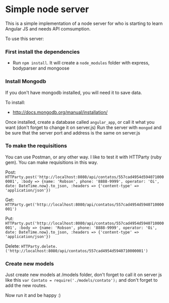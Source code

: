 Simple node server
=============

This is a simple implementation of a node server for who is starting to learn Angular JS and needs API comsumption.

To use this server:

### First install the dependencies

- Run `npm install`. It will create a `node_modules` folder with express, bodyparser and mongoose

### Install Mongodb

If you don't have mongodb installed, you will need it to save data.

To install:

- http://docs.mongodb.org/manual/installation/

Once installed, create a database called `angular_app`, or call it what you want (don't forget to change it on server.js)
Run the server with `mongod` and be sure that the server port and address is the same on server.js

### To make the requisitions

You can use Postman, or any other way. I like to test it with HTTParty (ruby gem).
You can make requisitions in this way.

Post: `HTTParty.post('http://localhost:8080/api/contatos/557cad4954d5940710000001', :body => {name: 'Robson', phone: '8888-9999', operator: 'Oi', date: DateTime.now}.to_json, :headers => {'content-type' => 'application/json'})`

Get: `HTTParty.get('http://localhost:8080/api/contatos/557cad4954d5940710000001')`

Put: `HTTParty.put('http://localhost:8080/api/contatos/557cad4954d5940710000001', :body => {name: 'Robson', phone: '8888-9999', operator: 'Oi', date: DateTime.now}.to_json, :headers => {'content-type' => 'application/json'})`

Delete: `HTTParty.delete.('http://localhost:8080/api/contatos/557cad4954d5940710000001')`

### Create new models

Just create new models at /models folder, don't forget to call it on server js like this `var Contato = require('./models/contato');` and don't forget to add the new routes.

Now run it and be happy :)